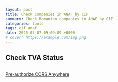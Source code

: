 ```yaml
---
layout: post
title: Check Companies in ANAF by CIF
summary: Check Romanian companies in ANAF by CIF
categories: tools
tags: cif anaf
date: 2025-05-07 09:09:09 +0000
# cover: https://example.com/img.png
---
```


<h2>Check TVA Status</h2>
<div id="responseTable"></div>
<pre id="responseRaw"></pre>

<script>
  function checkTva() {
    const input = document.getElementById("cuiInput").value;
    const taxIds = input.split("\n").map((line) => line.trim()).filter(Boolean);
    const today = new Date().toISOString().split("T")[0];

    const requestBody = taxIds.map((cui) => ({
      cui: parseInt(cui),
      data: today,
    }));

    const ANAF_API = "https://webservicesp.anaf.ro/api/PlatitorTvaRest/v9/tva";

    fetch(`https://cors-anywhere.herokuapp.com/${ANAF_API}`, {
      method: "POST",
      headers: {
        "Content-Type": "application/json",
      },
      body: JSON.stringify(requestBody),
    })
      .then((response) => response.json())
      .then((data) => {
        renderTable(data.found);
        document.getElementById("responseRaw").textContent = JSON.stringify(data, null, 2);
      })
      .catch((error) => {
        document.getElementById("responseTable").innerHTML = "<pre>Error: " + error + "</pre>";
      });
  }

  function renderTable(results) {
    if (!results.length) {
      document.getElementById("responseTable").innerHTML = "<p>No data found.</p>";
      return;
    }

    let table = `
      <table border="1" cellspacing="0" cellpadding="5">
        <thead>
          <tr>
            <th>CUI</th>
            <th>Denumire</th>
            <th>Adresa</th>
            <th>TVA</th>
            <th>Data inregistrare TVA</th>
          </tr>
        </thead>
        <tbody>
    `;

    results.forEach((item) => {
      const general = item.date_generale;
      const tva = item.inregistrare_scop_Tva;
      const perioadaTVA = tva.perioade_TVA?.[0]?.data_inceput_ScpTVA || "-";

      table += `
        <tr>
          <td>${general.cui}</td>
          <td>${general.denumire}</td>
          <td>${general.adresa}</td>
          <td>${tva.scpTVA ? "DA" : "NU"}</td>
          <td>${perioadaTVA}</td>
        </tr>
      `;
    });

    table += "</tbody></table>";
    document.getElementById("responseTable").innerHTML = table;
  }
</script>


<a href="https://cors-anywhere.herokuapp.com/" target="_blank">Pre-authorize CORS Anywhere</a>
